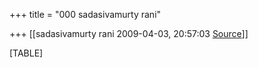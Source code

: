 +++
title = "000 sadasivamurty rani"

+++
[[sadasivamurty rani	2009-04-03, 20:57:03 [Source](https://groups.google.com/g/bvparishat/c/N1A9fztZ3Fs)]]



[TABLE]

  

